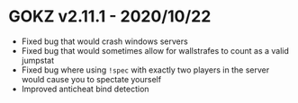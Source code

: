 # GOKZ v2.11.1 - 2020/10/22

* Fixed bug that would crash windows servers
* Fixed bug that would sometimes allow for wallstrafes to count as a valid jumpstat
* Fixed bug where using `!spec` with exactly two players in the server would cause you to spectate yourself
* Improved anticheat bind detection
